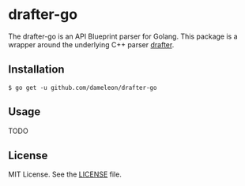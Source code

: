 # drafter-go

The drafter-go is an API Blueprint parser for Golang. This package is a wrapper around the underlying C++ parser [drafter](https://github.com/apiaryio/drafter).

## Installation

```
$ go get -u github.com/dameleon/drafter-go
```

## Usage

TODO

## License

MIT License. See the [LICENSE](https://github.com/dameleon/drafter-go/blob/master/LICENSE) file.
